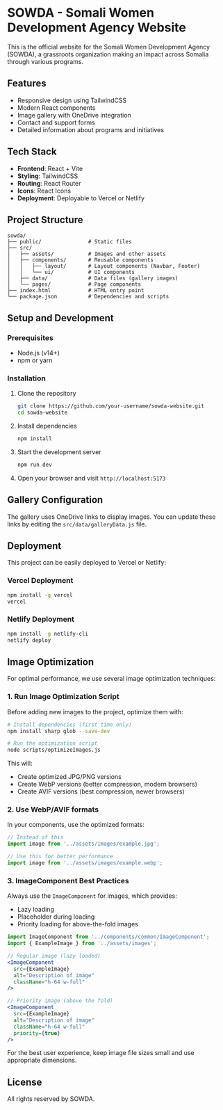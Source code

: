 # SOWDA - Somali Women Development Agency Website

This is the official website for the Somali Women Development Agency (SOWDA), a grassroots organization making an impact across Somalia through various programs.

## Features

- Responsive design using TailwindCSS
- Modern React components
- Image gallery with OneDrive integration
- Contact and support forms
- Detailed information about programs and initiatives

## Tech Stack

- **Frontend**: React + Vite
- **Styling**: TailwindCSS
- **Routing**: React Router
- **Icons**: React Icons
- **Deployment**: Deployable to Vercel or Netlify

## Project Structure

```
sowda/
├── public/               # Static files
├── src/
│   ├── assets/           # Images and other assets
│   ├── components/       # Reusable components
│   │   ├── layout/       # Layout components (Navbar, Footer)
│   │   └── ui/           # UI components
│   ├── data/             # Data files (gallery images)
│   └── pages/            # Page components
├── index.html            # HTML entry point
└── package.json          # Dependencies and scripts
```

## Setup and Development

### Prerequisites

- Node.js (v14+)
- npm or yarn

### Installation

1. Clone the repository
   ```bash
   git clone https://github.com/your-username/sowda-website.git
   cd sowda-website
   ```

2. Install dependencies
   ```bash
   npm install
   ```

3. Start the development server
   ```bash
   npm run dev
   ```

4. Open your browser and visit `http://localhost:5173`

## Gallery Configuration

The gallery uses OneDrive links to display images. You can update these links by editing the `src/data/galleryData.js` file.

## Deployment

This project can be easily deployed to Vercel or Netlify:

### Vercel Deployment

```bash
npm install -g vercel
vercel
```

### Netlify Deployment

```bash
npm install -g netlify-cli
netlify deploy
```

## Image Optimization

For optimal performance, we use several image optimization techniques:

### 1. Run Image Optimization Script

Before adding new images to the project, optimize them with:

```bash
# Install dependencies (first time only)
npm install sharp glob --save-dev

# Run the optimization script
node scripts/optimizeImages.js
```

This will:
- Create optimized JPG/PNG versions
- Create WebP versions (better compression, modern browsers)
- Create AVIF versions (best compression, newer browsers)

### 2. Use WebP/AVIF formats

In your components, use the optimized formats:

```js
// Instead of this
import image from '../assets/images/example.jpg';

// Use this for better performance
import image from '../assets/images/example.webp';
```

### 3. ImageComponent Best Practices

Always use the `ImageComponent` for images, which provides:
- Lazy loading
- Placeholder during loading
- Priority loading for above-the-fold images

```jsx
import ImageComponent from '../components/common/ImageComponent';
import { ExampleImage } from '../assets/images';

// Regular image (lazy loaded)
<ImageComponent 
  src={ExampleImage} 
  alt="Description of image" 
  className="h-64 w-full" 
/>

// Priority image (above the fold)
<ImageComponent 
  src={ExampleImage} 
  alt="Description of image" 
  className="h-64 w-full"
  priority={true}
/>
```

For the best user experience, keep image file sizes small and use appropriate dimensions.

## License

All rights reserved by SOWDA.
